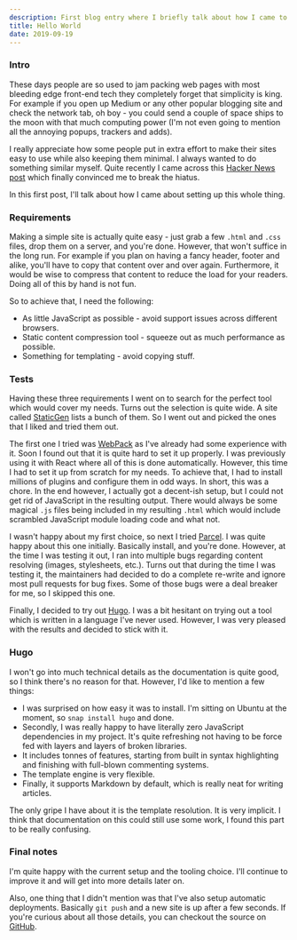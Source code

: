 ```yaml
---
description: First blog entry where I briefly talk about how I came to building this website. I compare and talk about few static website creation tools.
title: Hello World
date: 2019-09-19
---
```


### Intro
These days people are so used to jam packing web pages with most bleeding edge front-end tech they completely forget that simplicity is king. For example if you open up Medium or any other popular blogging site and check the network tab, oh boy - you could send a couple of space ships to the moon with that much computing power (I'm not even going to mention all the annoying popups, trackers and adds).

I really appreciate how some people put in extra effort to make their sites easy to use while also keeping them minimal. I always wanted to do something similar myself. Quite recently I came across this [Hacker News post](https://news.ycombinator.com/item?id=19607169 "Hacker News post") which finally convinced me to break the hiatus.

In this first post, I'll talk about how I came about setting up this whole thing.

### Requirements
Making a simple site is actually quite easy - just grab a few `.html` and `.css` files, drop them on a server, and you're done. However, that won't suffice in the long run. For example if you plan on having a fancy header, footer and alike, you'll have to copy that content over and over again. Furthermore, it would be wise to compress that content to reduce the load for your readers. Doing all of this by hand is not fun.

So to achieve that, I need the following:
* As little JavaScript as possible - avoid support issues across different browsers.
* Static content compression tool - squeeze out as much performance as possible.
* Something for templating - avoid copying stuff.

### Tests
Having these three requirements I went on to search for the perfect tool which would cover my needs. Turns out the selection is quite wide. A site called [StaticGen](https://www.staticgen.com "StaticGen site") lists a bunch of them. So I went out and picked the ones that I liked and tried them out.

The first one I tried was [WebPack](https://webpack.js.org "WebPack site") as I've already had some experience with it. Soon I found out that it is quite hard to set it up properly. I was previously using it with React where all of this is done automatically. However, this time I had to set it up from scratch for my needs. To achieve that, I had to install millions of plugins and configure them in odd ways. In short, this was a chore. In the end however, I actually got a decent-ish setup, but I could not get rid of JavaScript in the resulting output. There would always be some magical `.js` files being included in my resulting `.html` which would include scrambled JavaScript module loading code and what not.

I wasn't happy about my first choice, so next I tried [Parcel](https://parceljs.org "Parcel site"). I was quite happy about this one initially. Basically install, and you're done. However, at the time I was testing it out, I ran into multiple bugs regarding content resolving (images, stylesheets, etc.). Turns out that during the time I was testing it, the maintainers had decided to do a complete re-write and ignore most pull requests for bug fixes. Some of those bugs were a deal breaker for me, so I skipped this one.

Finally, I decided to try out [Hugo](https://gohugo.io "Hugo site"). I was a bit hesitant on trying out a tool which is written in a language I've never used. However, I was very pleased with the results and decided to stick with it.

### Hugo
I won't go into much technical details as the documentation is quite good, so I think there's no reason for that. However, I'd like to mention a few things:
* I was surprised on how easy it was to install. I'm sitting on Ubuntu at the moment, so `snap install hugo` and done.
* Secondly, I was really happy to have literally zero JavaScript dependencies in my project. It's quite refreshing not having to be force fed with layers and layers of broken libraries.
* It includes tonnes of features, starting from built in syntax highlighting and finishing with full-blown commenting systems.
* The template engine is very flexible.
* Finally, it supports Markdown by default, which is really neat for writing articles.

The only gripe I have about it is the template resolution. It is very implicit. I think that documentation on this could still use some work, I found this part to be really confusing.

### Final notes
I'm quite happy with the current setup and the tooling choice. I'll continue to improve it and will get into more details later on.

Also, one thing that I didn't mention was that I've also setup automatic deployments. Basically `git push` and a new site is up after a few seconds. If you're curious about all those details, you can checkout the source on [GitHub](https://github.com/Edvinas01/edds "Source on GitHub").
